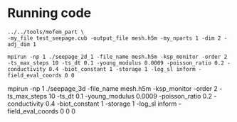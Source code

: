 # Running code

~~~~
../../tools/mofem_part \
-my_file test_seepage.cub -output_file mesh.h5m -my_nparts 1 -dim 2 -adj_dim 1
~~~~

~~~~
mpirun -np 1 ./seepage_2d_1 -file_name mesh.h5m -ksp_monitor -order 2 -ts_max_steps 10 -ts_dt 0.1 -young_modulus 0.0009 -poisson_ratio 0.2 -conductivity 0.4 -biot_constant 1 -storage 1 -log_sl inform -field_eval_coords 0 0 
~~~~

mpirun -np 1 ./seepage_3d -file_name mesh.h5m -ksp_monitor -order 2 -ts_max_steps 10 -ts_dt 0.1 -young_modulus 0.0009 -poisson_ratio 0.2 -conductivity 0.4 -biot_constant 1 -storage 1 -log_sl inform -field_eval_coords 0 0 0